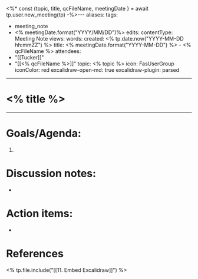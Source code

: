 <%*
	const {topic, title, qcFileName, meetingDate } = await tp.user.new_meeting(tp)
	-%>---
aliases:
tags:
  - meeting_note 
  - <% meetingDate.format("YYYY/MM/DD")%>
edits:
contentType: Meeting Note
views:
words:
created: <% tp.date.now("YYYY-MM-DD hh:mmZZ") %>
title: <% meetingDate.format("YYYY-MM-DD") %> - <% qcFileName %>
attendees:
  - "[[Tucker]]"
  - "[[<% qcFileName %>]]"
topic: <% topic %>
icon: FasUserGroup
iconColor: red
excalidraw-open-md: true
excalidraw-plugin: parsed

---

# <% title %>


---
# Goals/Agenda:
1. 

# Discussion notes:
- 

# Action items:
-

# References

<% tp.file.include("[[11. Embed Excalidraw]]") %>